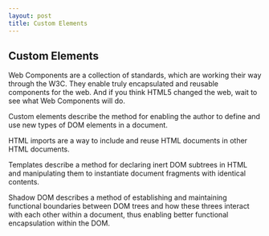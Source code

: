 ```yaml
---
layout: post 
title: Custom Elements
---
```


## Custom Elements
Web Components are a collection of standards, which are working their way through the W3C. 
They enable truly encapsulated and reusable components for the web. 
And if you think HTML5 changed the web, wait to see what Web Components will do.

Custom elements describe the method for enabling the author to define and use new types of DOM elements in a document. 

HTML imports are a way to include and reuse HTML documents in other HTML documents. 

Templates describe a method for declaring inert DOM subtrees in HTML and manipulating them to instantiate document fragments with identical contents. 

Shadow DOM describes a method of establishing and maintaining functional boundaries between DOM trees and how these threes interact with each other within a document, thus enabling better functional encapsulation within the DOM. 

